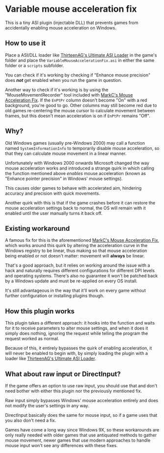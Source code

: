 ﻿# Variable mouse acceleration fix

This is a tiny ASI plugin (injectable DLL) that prevents games from
accidentally enabling mouse acceleration on Windows.

## How to use it

Place a ASI/DLL loader like [ThirteenAG's Ultimate ASI Loader](https://github.com/ThirteenAG/Ultimate-ASI-Loader/releases)
in the game's folder and place the `VariableMouseAccelerationFix.asi` in either
the same folder or a `scripts` subfolder.

You can check if it's working by checking if "Enhance mouse precision" does
***not*** get enabled when you run the game in question.

Another way to check if it's working is by using the "MouseMovementRecorder"
tool included with [MarkC's Mouse Acceleration Fix](https://donewmouseaccel.blogspot.com/2010/03/markc-windows-7-mouse-acceleration-fix.html).
If the `EnPtPr` column doesn't become "On" with a red background, you're good to
go. Other columns may still become red due to old games re-centering the mouse
cursor to calculate movement between frames, but this doesn't mean acceleration
is on if `EnPtPr` remains "Off".

## Why?

Old Windows games (usually pre-Windows 2000) may call a function named
`SystemInformationInfo` to temporarily disable mouse acceleration, so that they
can calculate mouse movement in a linear manner.

Unfortunately with Windows 2000 onwards Microsoft changed the way mouse
acceleration works and introduced a strange quirk in which calling the function
mentioned above *enables* mouse acceleration (known as "Enhance pointer
precision" in Windows' mouse settings).

This causes older games to behave with accelerated aim, hindering accuracy
and precision with quick movements.

Another quirk with this is that if the game crashes before it can restore the
mouse acceleration settings back to normal, the OS will remain with it enabled
until the user manually turns it back off.

## Existing workaround

A famous fix for this is the aforementioned [MarkC's Mouse Acceleration Fix](https://donewmouseaccel.blogspot.com/2010/03/markc-windows-7-mouse-acceleration-fix.html),
which works around this quirk by altering the acceleration curve in the Windows
registry to be linear, thus making so that mouse acceleration being enabled or
not doesn't matter: movement will **always** be linear.

That's a good approach, but it relies on working around the issue with a hack
and naturally requires different configurations for different DPI levels and
operating systems. There's also no guarantee it won't be patched back by a
Windows update and must be re-applied on every OS install.

It's still advantageous in the way that it'll work on every game without
further configuration or installing plugins though.

## How this plugin works

This plugin takes a different approach: it hooks into the function and waits
for it to receive parameters to alter mouse settings, and when it does it
simply does nothing, ignoring the request while telling the program the request
worked as normal.

Because of this, it entirely bypasses the quirk of enabling acceleration, it
will never be enabled to begin with, by simply loading the plugin with a loader
like [ThirteenAG's Ultimate ASI Loader](https://github.com/ThirteenAG/Ultimate-ASI-Loader/releases).

## What about raw input or DirectInput?

If the game offers an option to use raw input, you should use that and don't
need bother with either this plugin nor the previously mentioned fix.

Raw input simply bypasses Windows' mouse acceleration entirely and does not
modify the user's settings in any way.

DirectInput basically does the same for mouse input, so if a game uses that you
also don't need a fix.

Games have come a long way since Windows 9X, so these workarounds are only
really needed with older games that use antiquated methods to gather mouse
movement, newer games that use modern approaches to handle mouse input won't see
any differences with these fixes.

